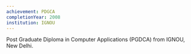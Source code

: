 ```yaml
---
achievement: PDGCA
completionYear: 2008
institution: IGNOU
---
```


Post Graduate Diploma in Computer Applications (PGDCA) from IGNOU, New Delhi.
